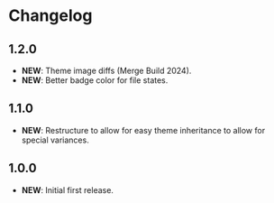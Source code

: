 # Changelog

## 1.2.0

- **NEW**: Theme image diffs (Merge Build 2024).
- **NEW**: Better badge color for file states.

## 1.1.0

- **NEW**: Restructure to allow for easy theme inheritance to allow for special variances.

## 1.0.0

- **NEW**: Initial first release.
